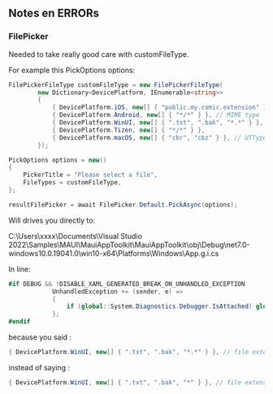 ## Notes en ERRORs

### FilePicker

Needed to take really good care with customFileType. 

For example this PickOptions options:

```csharp
FilePickerFileType customFileType = new FilePickerFileType(
        new Dictionary<DevicePlatform, IEnumerable<string>>
        {
            { DevicePlatform.iOS, new[] { "public.my.comic.extension" } }, // UTType values
            { DevicePlatform.Android, new[] { "*/*" } }, // MIME type
            { DevicePlatform.WinUI, new[] { ".txt", ".bak", "*.*" } }, // file extension
            { DevicePlatform.Tizen, new[] { "*/*" } },
            { DevicePlatform.macOS, new[] { "cbr", "cbz" } }, // UTType values
        });

PickOptions options = new()
{
    PickerTitle = "Please select a file",
    FileTypes = customFileType,
};

resultFilePicker = await FilePicker.Default.PickAsync(options);
```

Will drives you directly to:

C:\Users\xxxx\Documents\Visual Studio 2022\Samples\MAUI\MauiAppToolkit\MauiAppToolkit\obj\Debug\net7.0-windows10.0.19041.0\win10-x64\Platforms\Windows\App.g.i.cs

In line:

```csharp
#if DEBUG && !DISABLE_XAML_GENERATED_BREAK_ON_UNHANDLED_EXCEPTION
            UnhandledException += (sender, e) =>
            {
                if (global::System.Diagnostics.Debugger.IsAttached) global::System.Diagnostics.Debugger.Break();
            };
#endif
```

because you said :

```csharp
{ DevicePlatform.WinUI, new[] { ".txt", ".bak", "*.*" } }, // file extension
```

instead of saying :

```csharp
{ DevicePlatform.WinUI, new[] { ".txt", ".bak", "*" } }, // file extension
```

